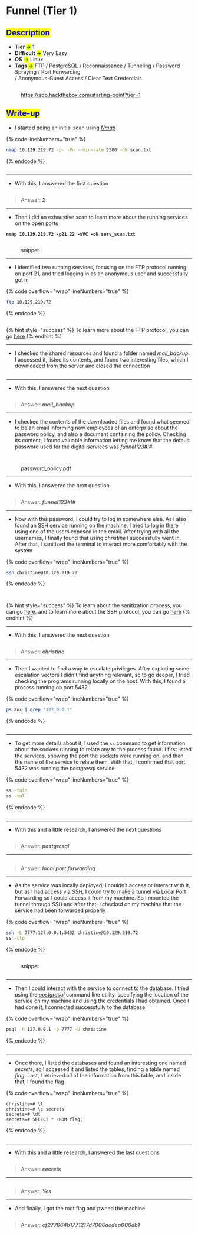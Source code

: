 # Funnel (Tier 1)

## <mark style="color:blue;">Description</mark>

* **Tier&#x20;**<mark style="color:green;">**->**</mark>**&#x20;1**
* **Difficult** <mark style="color:green;">**->**</mark> Very Easy
* **OS** <mark style="color:green;">**->**</mark> Linux
* **Tags&#x20;**<mark style="color:green;">**->**</mark> FTP / PostgreSQL / Reconnaissance / Tunneling / Password Spraying / Port Forwarding\
  &#x20;             / Anonymous-Guest Access / Clear Text Credentials

<figure><img src="../../.gitbook/assets/image (708).png" alt=""><figcaption><p><a href="https://app.hackthebox.com/starting-point?tier=1">https://app.hackthebox.com/starting-point?tier=1</a></p></figcaption></figure>

## <mark style="color:blue;">Write-up</mark>

* I started doing an initial scan using [_Nmap_](../../networks/tools-and-utilities.md#nmap)

{% code lineNumbers="true" %}
```bash
nmap 10.129.219.72 -p- -Pn --min-rate 2500 -oN scan.txt
```
{% endcode %}

<figure><img src="../../.gitbook/assets/image (686).png" alt=""><figcaption></figcaption></figure>

***

* With this, I answered the first question

<figure><img src="../../.gitbook/assets/image (407).png" alt=""><figcaption></figcaption></figure>

> Answer: _**2**_

***

* Then I did an exhaustive scan to learn more about the running services on the open ports

<pre class="language-basic" data-line-numbers><code class="lang-basic"><strong>nmap 10.129.219.72 -p21,22 -sVC -oN serv_scan.txt
</strong></code></pre>

<figure><img src="../../.gitbook/assets/image (687).png" alt=""><figcaption><p>snippet</p></figcaption></figure>

***

* I identified two running services, focusing on the FTP protocol running on port 21, and tried logging in as an anonymous user and successfully got in

{% code overflow="wrap" lineNumbers="true" %}
```bash
ftp 10.129.219.72
```
{% endcode %}

<figure><img src="../../.gitbook/assets/image (688).png" alt=""><figcaption></figcaption></figure>

{% hint style="success" %}
To learn more about the FTP protocol, you can go [here](../../networks/protocols/ftp.md)
{% endhint %}

***

* I checked the shared resources and found a folder named _mail\_backup._ I accessed it, listed its contents, and found two interesting files, which I downloaded from the server and closed the connection

<figure><img src="../../.gitbook/assets/image (689).png" alt=""><figcaption></figcaption></figure>

***

* With this, I answered the next question

<figure><img src="../../.gitbook/assets/image (408).png" alt=""><figcaption></figcaption></figure>

> Answer: _**mail\_backup**_

***

* I checked the contents of the downloaded files and found what seemed to be an email informing new employees of an enterprise about the password policy, and also a document containing the policy. Checking its content, I found valuable information letting me know that the default password used for the digital services was _funnel123#!#_

<figure><img src="../../.gitbook/assets/image (413).png" alt=""><figcaption></figcaption></figure>

<figure><img src="../../.gitbook/assets/image (414).png" alt=""><figcaption><p>password_policy.pdf</p></figcaption></figure>

***

* With this, I answered the next question

<figure><img src="../../.gitbook/assets/image (692).png" alt=""><figcaption></figcaption></figure>

> Answer: _**funnel123#!#**_

***

* Now with this password, I could try to log in somewhere else. As I also found an SSH service running on the machine, I tried to log in there using one of the users exposed in the email. After trying with all the usernames, I finally found that using _christine_ I successfully went in. After that, I sanitized the terminal to interact more comfortably with the system

{% code overflow="wrap" lineNumbers="true" %}
```bash
ssh christine@10.129.219.72
```
{% endcode %}

<figure><img src="../../.gitbook/assets/image (691).png" alt=""><figcaption></figcaption></figure>

<figure><img src="../../.gitbook/assets/image (690).png" alt=""><figcaption></figcaption></figure>

{% hint style="success" %}
To learn about the sanitization process, you can go [here](../../linux/useful-shell-resources.md#tty-sanitization), and to learn more about the SSH protocol, you can go [here](../../networks/protocols/ssh.md)
{% endhint %}

***

* With this, I answered the next question

<figure><img src="../../.gitbook/assets/image (693).png" alt=""><figcaption></figcaption></figure>

> Answer: _**christine**_

***

* Then I wanted to find a way to escalate privileges. After exploring some escalation vectors I didn't find anything relevant, so to go deeper, I tried checking the programs running locally on the host. With this, I found a process running on port 5432

{% code overflow="wrap" lineNumbers="true" %}
```bash
ps aux | grep "127.0.0.1"
```
{% endcode %}

<figure><img src="../../.gitbook/assets/image (694).png" alt=""><figcaption></figcaption></figure>

***

* To get more details about it, I used the `ss` command to get information about the sockets running to relate any to the process found. I first listed the services, showing the port the sockets were running on, and then the name of the service to relate them. With that, I confirmed that port 5432 was running the _postgresql_ service

{% code overflow="wrap" lineNumbers="true" %}
```bash
ss -tuln
ss -tul
```
{% endcode %}

<figure><img src="../../.gitbook/assets/image (697).png" alt=""><figcaption></figcaption></figure>

***

* With this and a little research, I answered the next questions&#x20;

<figure><img src="../../.gitbook/assets/image (696).png" alt=""><figcaption></figcaption></figure>

> Answer: _**postgresql**_

***

<figure><img src="../../.gitbook/assets/image (698).png" alt=""><figcaption></figcaption></figure>

> Answer: _**local port forwarding**_

***

* As the service was locally deployed, I couldn't access or interact with it, but as I had access via _SSH_, I could try to make a tunnel via Local Port Forwarding so I could access it from my machine. So I mounted the tunnel through _SSH_ and after that, I checked on my machine that the service had been forwarded properly

{% code overflow="wrap" lineNumbers="true" %}
```bash
ssh -L 7777:127.0.0.1:5432 christine@10.129.219.72
ss -tlp
```
{% endcode %}

<figure><img src="../../.gitbook/assets/image (699).png" alt=""><figcaption><p>snippet</p></figcaption></figure>

<figure><img src="../../.gitbook/assets/image (703).png" alt=""><figcaption></figcaption></figure>

***

* Then I could interact with the service to connect to the database. I tried using the [_postgresql_](../../database-attacks/tools-and-utilities.md#postgresql) command line utility, specifying the location of the service on my machine and using the credentials I had obtained. Once I had done it, I connected successfully to the database

{% code overflow="wrap" lineNumbers="true" %}
```bash
psql -h 127.0.0.1 -p 7777 -U christine
```
{% endcode %}

<figure><img src="../../.gitbook/assets/image (704).png" alt=""><figcaption></figcaption></figure>

***

* Once there, I listed the databases and found an interesting one named _secrets_, so I accessed it and listed the tables, finding a table named _flag_. Last, I retrieved all of the information from this table, and inside that, I found the flag

{% code overflow="wrap" lineNumbers="true" %}
```plsql
christine=# \l
christine=# \c secrets
secrets=# \dt
secrets=# SELECT * FROM flag;
```
{% endcode %}

<figure><img src="../../.gitbook/assets/image (705).png" alt=""><figcaption></figcaption></figure>

***

* With this and a little research, I answered the last questions

<figure><img src="../../.gitbook/assets/image (706).png" alt=""><figcaption></figcaption></figure>

> Answer: _**secrets**_

***

<figure><img src="../../.gitbook/assets/image (707).png" alt=""><figcaption></figcaption></figure>

> Answer: _**Yes**_

***

* And finally, I got the root flag and pwned the machine

<figure><img src="../../.gitbook/assets/image (245) (1).png" alt=""><figcaption></figcaption></figure>

> Answer: _**cf277664b1771217d7006acdea006db1**_
